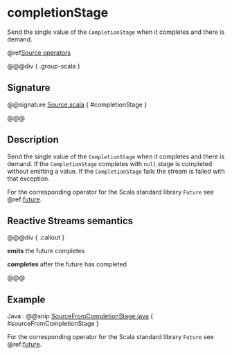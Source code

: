 # completionStage

Send the single value of the `CompletionStage` when it completes and there is demand.

@ref[Source operators](../index.md#source-operators)

@@@div { .group-scala }

## Signature

@@signature [Source.scala](/akka-stream/src/main/scala/akka/stream/scaladsl/Source.scala) { #completionStage }

@@@

## Description

Send the single value of the `CompletionStage` when it completes and there is demand.
If the `CompletionStage` completes with `null` stage is completed without emitting a value.
If the `CompletionStage` fails the stream is failed with that exception.

For the corresponding operator for the Scala standard library `Future` see @ref:[future](future.md).

## Reactive Streams semantics

@@@div { .callout }

**emits** the future completes

**completes** after the future has completed

@@@

## Example

Java
:  @@snip [SourceFromCompletionStage.java](/akka-docs/src/test/java/jdocs/stream/operators/source/FromCompletionStage.scala) { #sourceFromCompletionStage }

For the corresponding operator for the Scala standard library `Future` see @ref:[future](future.md).
